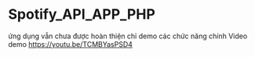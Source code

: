 # Spotify_API_APP_PHP
ứng dụng vẫn chưa được hoàn thiện chỉ demo các chức năng chính 
Video demo
https://youtu.be/TCMBYasPSD4
